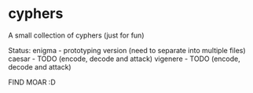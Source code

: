 # cyphers
A small collection of cyphers (just for fun)

Status:
enigma - prototyping version (need to separate into multiple files)
caesar - TODO (encode, decode and attack)
vigenere - TODO (encode, decode and attack)

FIND MOAR :D
